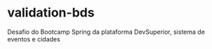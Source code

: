 # validation-bds
Desafio do Bootcamp Spring da plataforma DevSuperior, sistema de eventos e cidades
